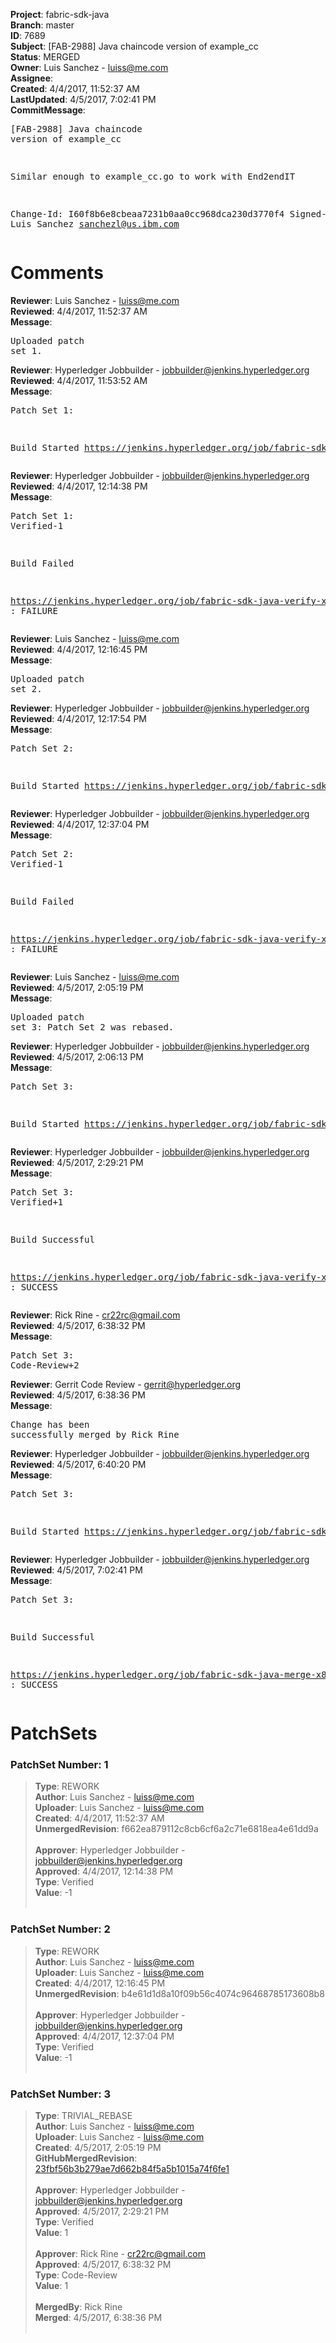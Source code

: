 <strong>Project</strong>: fabric-sdk-java<br><strong>Branch</strong>: master<br><strong>ID</strong>: 7689<br><strong>Subject</strong>: [FAB-2988] Java chaincode version of example_cc<br><strong>Status</strong>: MERGED<br><strong>Owner</strong>: Luis Sanchez - luiss@me.com<br><strong>Assignee</strong>:<br><strong>Created</strong>: 4/4/2017, 11:52:37 AM<br><strong>LastUpdated</strong>: 4/5/2017, 7:02:41 PM<br><strong>CommitMessage</strong>:<br><pre>[FAB-2988] Java chaincode version of example_cc

Similar enough to example_cc.go to work with End2endIT

Change-Id: I60f8b6e8cbeaa7231b0aa0cc968dca230d3770f4
Signed-off-by: Luis Sanchez <sanchezl@us.ibm.com>
</pre><h1>Comments</h1><strong>Reviewer</strong>: Luis Sanchez - luiss@me.com<br><strong>Reviewed</strong>: 4/4/2017, 11:52:37 AM<br><strong>Message</strong>: <pre>Uploaded patch set 1.</pre><strong>Reviewer</strong>: Hyperledger Jobbuilder - jobbuilder@jenkins.hyperledger.org<br><strong>Reviewed</strong>: 4/4/2017, 11:53:52 AM<br><strong>Message</strong>: <pre>Patch Set 1:

Build Started https://jenkins.hyperledger.org/job/fabric-sdk-java-verify-x86_64/434/</pre><strong>Reviewer</strong>: Hyperledger Jobbuilder - jobbuilder@jenkins.hyperledger.org<br><strong>Reviewed</strong>: 4/4/2017, 12:14:38 PM<br><strong>Message</strong>: <pre>Patch Set 1: Verified-1

Build Failed 

https://jenkins.hyperledger.org/job/fabric-sdk-java-verify-x86_64/434/ : FAILURE</pre><strong>Reviewer</strong>: Luis Sanchez - luiss@me.com<br><strong>Reviewed</strong>: 4/4/2017, 12:16:45 PM<br><strong>Message</strong>: <pre>Uploaded patch set 2.</pre><strong>Reviewer</strong>: Hyperledger Jobbuilder - jobbuilder@jenkins.hyperledger.org<br><strong>Reviewed</strong>: 4/4/2017, 12:17:54 PM<br><strong>Message</strong>: <pre>Patch Set 2:

Build Started https://jenkins.hyperledger.org/job/fabric-sdk-java-verify-x86_64/435/</pre><strong>Reviewer</strong>: Hyperledger Jobbuilder - jobbuilder@jenkins.hyperledger.org<br><strong>Reviewed</strong>: 4/4/2017, 12:37:04 PM<br><strong>Message</strong>: <pre>Patch Set 2: Verified-1

Build Failed 

https://jenkins.hyperledger.org/job/fabric-sdk-java-verify-x86_64/435/ : FAILURE</pre><strong>Reviewer</strong>: Luis Sanchez - luiss@me.com<br><strong>Reviewed</strong>: 4/5/2017, 2:05:19 PM<br><strong>Message</strong>: <pre>Uploaded patch set 3: Patch Set 2 was rebased.</pre><strong>Reviewer</strong>: Hyperledger Jobbuilder - jobbuilder@jenkins.hyperledger.org<br><strong>Reviewed</strong>: 4/5/2017, 2:06:13 PM<br><strong>Message</strong>: <pre>Patch Set 3:

Build Started https://jenkins.hyperledger.org/job/fabric-sdk-java-verify-x86_64/447/</pre><strong>Reviewer</strong>: Hyperledger Jobbuilder - jobbuilder@jenkins.hyperledger.org<br><strong>Reviewed</strong>: 4/5/2017, 2:29:21 PM<br><strong>Message</strong>: <pre>Patch Set 3: Verified+1

Build Successful 

https://jenkins.hyperledger.org/job/fabric-sdk-java-verify-x86_64/447/ : SUCCESS</pre><strong>Reviewer</strong>: Rick Rine - cr22rc@gmail.com<br><strong>Reviewed</strong>: 4/5/2017, 6:38:32 PM<br><strong>Message</strong>: <pre>Patch Set 3: Code-Review+2</pre><strong>Reviewer</strong>: Gerrit Code Review - gerrit@hyperledger.org<br><strong>Reviewed</strong>: 4/5/2017, 6:38:36 PM<br><strong>Message</strong>: <pre>Change has been successfully merged by Rick Rine</pre><strong>Reviewer</strong>: Hyperledger Jobbuilder - jobbuilder@jenkins.hyperledger.org<br><strong>Reviewed</strong>: 4/5/2017, 6:40:20 PM<br><strong>Message</strong>: <pre>Patch Set 3:

Build Started https://jenkins.hyperledger.org/job/fabric-sdk-java-merge-x86_64/57/</pre><strong>Reviewer</strong>: Hyperledger Jobbuilder - jobbuilder@jenkins.hyperledger.org<br><strong>Reviewed</strong>: 4/5/2017, 7:02:41 PM<br><strong>Message</strong>: <pre>Patch Set 3:

Build Successful 

https://jenkins.hyperledger.org/job/fabric-sdk-java-merge-x86_64/57/ : SUCCESS</pre><h1>PatchSets</h1><h3>PatchSet Number: 1</h3><blockquote><strong>Type</strong>: REWORK<br><strong>Author</strong>: Luis Sanchez - luiss@me.com<br><strong>Uploader</strong>: Luis Sanchez - luiss@me.com<br><strong>Created</strong>: 4/4/2017, 11:52:37 AM<br><strong>UnmergedRevision</strong>: f662ea879112c8cb6cf6a2c71e6818ea4e61dd9a<br><br><strong>Approver</strong>: Hyperledger Jobbuilder - jobbuilder@jenkins.hyperledger.org<br><strong>Approved</strong>: 4/4/2017, 12:14:38 PM<br><strong>Type</strong>: Verified<br><strong>Value</strong>: -1<br><br></blockquote><h3>PatchSet Number: 2</h3><blockquote><strong>Type</strong>: REWORK<br><strong>Author</strong>: Luis Sanchez - luiss@me.com<br><strong>Uploader</strong>: Luis Sanchez - luiss@me.com<br><strong>Created</strong>: 4/4/2017, 12:16:45 PM<br><strong>UnmergedRevision</strong>: b4e61d1d8a10f09b56c4074c96468785173608b8<br><br><strong>Approver</strong>: Hyperledger Jobbuilder - jobbuilder@jenkins.hyperledger.org<br><strong>Approved</strong>: 4/4/2017, 12:37:04 PM<br><strong>Type</strong>: Verified<br><strong>Value</strong>: -1<br><br></blockquote><h3>PatchSet Number: 3</h3><blockquote><strong>Type</strong>: TRIVIAL_REBASE<br><strong>Author</strong>: Luis Sanchez - luiss@me.com<br><strong>Uploader</strong>: Luis Sanchez - luiss@me.com<br><strong>Created</strong>: 4/5/2017, 2:05:19 PM<br><strong>GitHubMergedRevision</strong>: [23fbf56b3b279ae7d662b84f5a5b1015a74f6fe1](https://github.com/hyperledger/fabric-sdk-java/commit/23fbf56b3b279ae7d662b84f5a5b1015a74f6fe1)<br><br><strong>Approver</strong>: Hyperledger Jobbuilder - jobbuilder@jenkins.hyperledger.org<br><strong>Approved</strong>: 4/5/2017, 2:29:21 PM<br><strong>Type</strong>: Verified<br><strong>Value</strong>: 1<br><br><strong>Approver</strong>: Rick Rine - cr22rc@gmail.com<br><strong>Approved</strong>: 4/5/2017, 6:38:32 PM<br><strong>Type</strong>: Code-Review<br><strong>Value</strong>: 1<br><br><strong>MergedBy</strong>: Rick Rine<br><strong>Merged</strong>: 4/5/2017, 6:38:36 PM<br><br></blockquote>